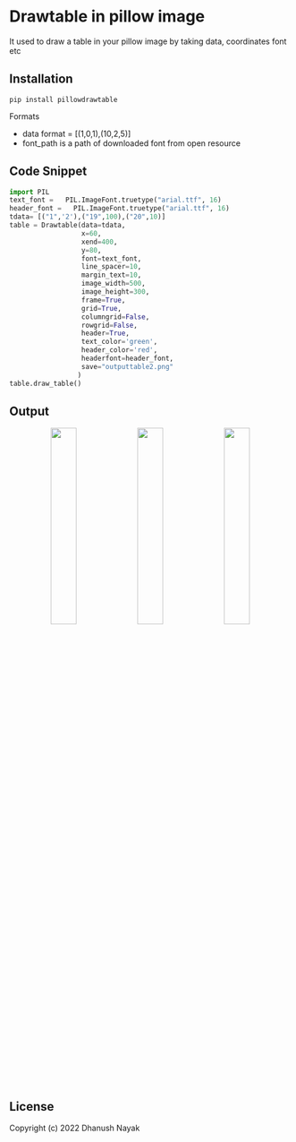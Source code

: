 # Drawtable in pillow image 
It used to draw a table in your pillow image by taking data, coordinates font etc

## Installation
```
pip install pillowdrawtable
```

Formats
- data format = [(1,0,1),(10,2,5)]
- font_path is a path of downloaded font from open resource
  

## Code Snippet 

```python
import PIL
text_font =   PIL.ImageFont.truetype("arial.ttf", 16)
header_font =   PIL.ImageFont.truetype("arial.ttf", 16)
tdata= [("1",'2'),("19",100),("20",10)]
table = Drawtable(data=tdata,
                  x=60,
                  xend=400,
                  y=80,
                  font=text_font,
                  line_spacer=10,
                  margin_text=10,
                  image_width=500,
                  image_height=300,
                  frame=True,
                  grid=True,
                  columngrid=False,
                  rowgrid=False,
                  header=True,
                  text_color='green',
                  header_color='red',
                  headerfont=header_font,
                  save="outputtable2.png"
                 )
table.draw_table()
```

## Output

<p align="center" width="100%">
<img width="30%"src="https://raw.githubusercontent.com/dhanushnayak/drawpillowtable/main/output/outputtable.png">  
<img width="30%" src="https://raw.githubusercontent.com/dhanushnayak/drawpillowtable/main/output/outputtable2.png">
<img width="30%" src="https://raw.githubusercontent.com/dhanushnayak/drawpillowtable/main/output/outputtable1.png">
</p>

## License
Copyright (c) 2022 Dhanush Nayak
